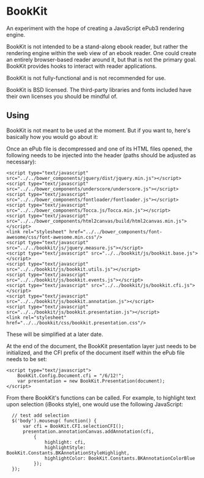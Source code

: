 BookKit
=======

An experiment with the hope of creating a JavaScript ePub3 rendering engine.

BookKit is not intended to be a stand-along ebook reader, but rather
the rendering engine within the web view of an ebook reader. One could
create an entirely browser-based reader around it, but that is not the
primary goal. BookKit provides hooks to interact with reader
applications.

BookKit is not fully-functional and is not recommended for use.

BookKit is BSD licensed. The third-party libraries and fonts included have their own licenses you should be mindful of.

Using
-----

BookKit is not meant to be used at the moment. But if you want to,
here's basically how you would go about it:

Once an ePub file is decompressed and one of its HTML files opened, the
following needs to be injected into the header (paths should be adjusted
as necessary):

    <script type="text/javascript" src="../../bower_components/jquery/dist/jquery.min.js"></script>
    <script type="text/javascript" src="../../bower_components/underscore/underscore.js"></script>
    <script type="text/javascript" src="../../bower_components/fontloader/fontloader.js"></script>
    <script type="text/javascript" src="../../bower_components/Tocca.js/Tocca.min.js"></script>
    <script type="text/javascript" src="../../bower_components/html2canvas/build/html2canvas.min.js"></script>
    <link rel="stylesheet" href="../../bower_components/font-awesome/css/font-awesome.min.css"/>
    <script type="text/javascript" src="../../bookkit/js/jquery.measure.js"></script>
    <script type="text/javascript" src="../../bookkit/js/bookkit.base.js"></script>
    <script type="text/javascript" src="../../bookkit/js/bookkit.utils.js"></script>
    <script type="text/javascript" src="../../bookkit/js/bookkit.events.js"></script>
    <script type="text/javascript" src="../../bookkit/js/bookkit.cfi.js"></script>
    <script type="text/javascript" src="../../bookkit/js/bookkit.annotation.js"></script>
    <script type="text/javascript" src="../../bookkit/js/bookkit.presentation.js"></script>
    <link rel="stylesheet" href="../../bookkit/css/bookkit.presentation.css"/>

These will be simplified at a later date.

At the end of the document, the BookKit presentation layer just needs to
be initialized, and the CFI prefix of the document itself within the
ePub file  needs to be set:

    <script type="text/javascript">
        BookKit.Config.Document.cfi = "/6/12!";
        var presentation = new BookKit.Presentation(document);
    </script>

From there BookKit's functions can be called. For example, to highlight
text upon selection (iBooks style), one would use the following
JavaScript:


      // test add selection
      $('body').mouseup( function() {
          var cfi = BookKit.CFI.selectionCFI();
          presentation.annotationCanvas.addAnnotation(cfi, 
              {
                  highlight: cfi,
                  highlightStyle: BookKit.Constants.BKAnnotationStyleHighlight,
                  highlightColor: BookKit.Constants.BKAnnotationColorBlue
              });
      });



    
